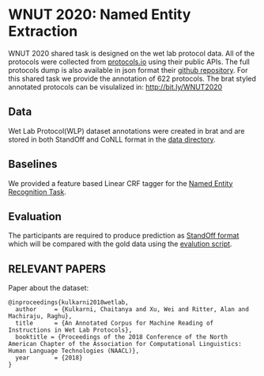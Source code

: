 # WNUT 2020: Named Entity Extraction 


WNUT 2020 shared task is designed on the wet lab protocol data. All of the protocols were collected from [protocols.io](https://www.protocols.io/) using their public APIs. The full protocols dump is also available in json format their [github repository](https://github.com/protocolsio/protocols). For this shared task we provide the annotation of 622 protocols. The brat styled annotated protocols can be visulalized in: http://bit.ly/WNUT2020



## Data
Wet Lab Protocol(WLP) dataset annotations were created in brat and are stored in both StandOff and CoNLL format in the [data directory](./data/Readme.md).


## Baselines

We provided a feature based Linear CRF tagger for the [Named Entity Recognition Task](./code/baseline_CRF/).


## Evaluation

The participants are required to produce prediction as [StandOff format](../../data/Readme.md##-The-standoff-format:) which will be compared with the gold data using the [evalution script](./code/eval/).


## RELEVANT PAPERS 

 Paper about the dataset:
   
	@inproceedings{kulkarni2018wetlab,
	  author     = {Kulkarni, Chaitanya and Xu, Wei and Ritter, Alan and Machiraju, Raghu},
	  title      = {An Annotated Corpus for Machine Reading of Instructions in Wet Lab Protocols},
	  booktitle = {Proceedings of the 2018 Conference of the North American Chapter of the Association for Computational Linguistics: Human Language Technologies (NAACL)},
	  year       = {2018}
	} 

  